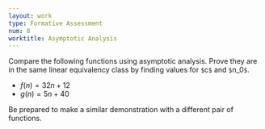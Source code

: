 ```yaml
---
layout: work
type: Formative Assessment
num: 8
worktitle: Asymptotic Analysis
---
```


Compare the following functions using asymptotic analysis. Prove they are
in the same linear equivalency class by finding values for `$`c`$` and `$`n_0`$`. 

* $`f(n) = 32 n + 12`$
* $`g(n) = 5 n + 40`$

Be prepared to make a similar demonstration with a different pair of functions.

